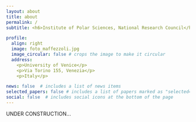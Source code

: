 ```yaml
---
layout: about
title: about
permalink: /
subtitle: <h6>Institute of Polar Sciences, National Research Council</h6><h6>Department of Environmental Sciences, Informatics and Statistics, University of Venice</h6>

profile:
  align: right
  image: foto_maffezzoli.jpg
  image_circular: false # crops the image to make it circular
  address: 
    <p>University of Venice</p>
    <p>Via Torino 155, Venezia</p>
    <p>Italy</p>

news: false  # includes a list of news items
selected_papers: false # includes a list of papers marked as "selected={true}"
social: false  # includes social icons at the bottom of the page
---
```


UNDER CONSTRUCTION...


